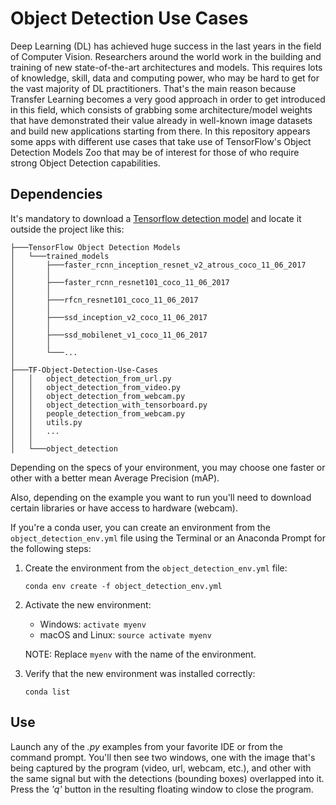 # Object Detection Use Cases

Deep Learning (DL) has achieved huge success in the last years in the field of Computer Vision. Researchers around the world work in the building and training of new state-of-the-art architectures and models. This requires lots of knowledge, skill, data and computing power, who may be hard to get for the vast majority of DL practitioners. That's the main reason because Transfer Learning becomes a very good approach in order to get introduced in this field, which consists of grabbing some architecture/model weights that have demonstrated their value already in well-known image datasets and build new applications starting from there.
In this repository appears some apps with different use cases that take use of TensorFlow's Object Detection Models Zoo that may be of interest for those of who require strong Object Detection capabilities.

## Dependencies

It's mandatory to download a [Tensorflow detection model](https://github.com/tensorflow/models/blob/master/research/object_detection/g3doc/detection_model_zoo.md) and locate it outside the project like this:
```
├───TensorFlow Object Detection Models
│   └───trained_models
│       ├───faster_rcnn_inception_resnet_v2_atrous_coco_11_06_2017
│       │
│       ├───faster_rcnn_resnet101_coco_11_06_2017
│       │
│       ├───rfcn_resnet101_coco_11_06_2017
│       │
│       ├───ssd_inception_v2_coco_11_06_2017
│       │
│       ├───ssd_mobilenet_v1_coco_11_06_2017
│       │
│       └───...
│
├───TF-Object-Detection-Use-Cases
│   │   object_detection_from_url.py
│   │   object_detection_from_video.py
│   │   object_detection_from_webcam.py
│   │   object_detection_with_tensorboard.py
│   │   people_detection_from_webcam.py
│   │   utils.py
│   │   ...
│   │
│   └───object_detection
```

Depending on the specs of your environment, you may choose one faster or other with a better mean Average Precision (mAP).

Also, depending on the example you want to run you'll need to download certain libraries or have access to hardware (webcam).

If you're a conda user, you can create an environment from the ```object_detection_env.yml``` file using the Terminal or an Anaconda Prompt for the following steps:

1. Create the environment from the ```object_detection_env.yml``` file:

    ```conda env create -f object_detection_env.yml```
2. Activate the new environment:
    * Windows: ```activate myenv```
    * macOS and Linux: ```source activate myenv``` 
    
    NOTE: Replace ```myenv``` with the name of the environment.
3. Verify that the new environment was installed correctly:

    ```conda list```

## Use

Launch any of the *.py* examples from your favorite IDE or from the command prompt. You'll then see two windows, one with the image that's being captured by the program (video, url, webcam, etc.), and other with the same signal but with the detections (bounding boxes) overlapped into it. Press the *'q'* button in the resulting floating window to close the program.